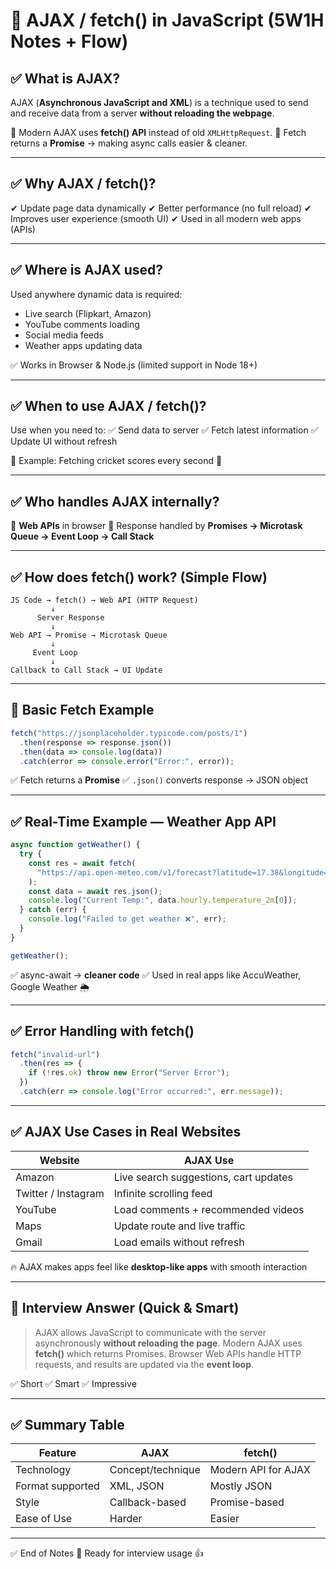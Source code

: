 # 🚀 AJAX / fetch() in JavaScript (5W1H Notes + Flow)

## ✅ What is AJAX?

AJAX (**Asynchronous JavaScript and XML**) is a technique used to send and receive data from a server **without reloading the webpage**.

📌 Modern AJAX uses **fetch() API** instead of old `XMLHttpRequest`.
📌 Fetch returns a **Promise** → making async calls easier & cleaner.

---

## ✅ Why AJAX / fetch()?

✔ Update page data dynamically
✔ Better performance (no full reload)
✔ Improves user experience (smooth UI)
✔ Used in all modern web apps (APIs)

---

## ✅ Where is AJAX used?

Used anywhere dynamic data is required:

* Live search (Flipkart, Amazon)
* YouTube comments loading
* Social media feeds
* Weather apps updating data

✅ Works in Browser & Node.js (limited support in Node 18+)

---

## ✅ When to use AJAX / fetch()?

Use when you need to:
✅ Send data to server
✅ Fetch latest information
✅ Update UI without refresh

📌 Example: Fetching cricket scores every second 🏏

---

## ✅ Who handles AJAX internally?

📌 **Web APIs** in browser
📌 Response handled by **Promises → Microtask Queue → Event Loop → Call Stack**

---

## ✅ How does fetch() work? (Simple Flow)

```
JS Code → fetch() → Web API (HTTP Request)
         ↓
      Server Response
         ↓
Web API → Promise → Microtask Queue
         ↓
     Event Loop
         ↓
Callback to Call Stack → UI Update
```

---

## 📌 Basic Fetch Example

```js
fetch("https://jsonplaceholder.typicode.com/posts/1")
  .then(response => response.json())
  .then(data => console.log(data))
  .catch(error => console.error("Error:", error));
```

✅ Fetch returns a **Promise**
✅ `.json()` converts response → JSON object

---

## ✅ Real-Time Example — Weather App API

```js
async function getWeather() {
  try {
    const res = await fetch(
      "https://api.open-meteo.com/v1/forecast?latitude=17.38&longitude=78.48&hourly=temperature_2m"
    );
    const data = await res.json();
    console.log("Current Temp:", data.hourly.temperature_2m[0]);
  } catch (err) {
    console.log("Failed to get weather ❌", err);
  }
}

getWeather();
```

✅ async-await → **cleaner code**
✅ Used in real apps like AccuWeather, Google Weather 🌦️

---

## ✅ Error Handling with fetch()

```js
fetch("invalid-url")
  .then(res => {
    if (!res.ok) throw new Error("Server Error");
  })
  .catch(err => console.log("Error occurred:", err.message));
```

---

## ✅ AJAX Use Cases in Real Websites

| Website             | AJAX Use                              |
| ------------------- | ------------------------------------- |
| Amazon              | Live search suggestions, cart updates |
| Twitter / Instagram | Infinite scrolling feed               |
| YouTube             | Load comments + recommended videos    |
| Maps                | Update route and live traffic         |
| Gmail               | Load emails without refresh           |

🔥 AJAX makes apps feel like **desktop-like apps** with smooth interaction

---

## 📝 Interview Answer (Quick & Smart)

> AJAX allows JavaScript to communicate with the server asynchronously **without reloading the page**.
> Modern AJAX uses **fetch()** which returns Promises.
> Browser Web APIs handle HTTP requests, and results are updated via the **event loop**.

✅ Short ✅ Smart ✅ Impressive

---

## ✅ Summary Table

| Feature          | AJAX              | fetch()             |
| ---------------- | ----------------- | ------------------- |
| Technology       | Concept/technique | Modern API for AJAX |
| Format supported | XML, JSON         | Mostly JSON         |
| Style            | Callback-based    | Promise-based       |
| Ease of Use      | Harder            | Easier              |

---

✅ End of Notes 🎯
Ready for interview usage 👍
